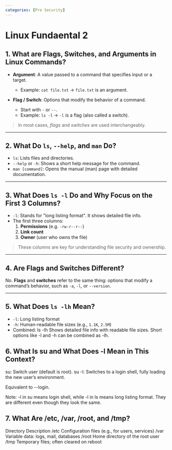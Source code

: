 ```yaml
---
categories: [Pre Security]
---
```


# Linux Fundaental 2

## 1. What are Flags, Switches, and Arguments in Linux Commands?

- **Argument**: A value passed to a command that specifies input or a target.
  - Example: `cat file.txt` → `file.txt` is an argument.

- **Flag / Switch**: Options that modify the behavior of a command.
  - Start with `-` or `--`.
  - Example: `ls -l` → `-l` is a flag (also called a switch).

> In most cases, *flags* and *switches* are used interchangeably.

---

## 2. What Do `ls`, `--help`, and `man` Do?

- `ls`: Lists files and directories.
- `--help` or `-h`: Shows a short help message for the command.
- `man [command]`: Opens the manual (man) page with detailed documentation.

---

## 3. What Does `ls -l` Do and Why Focus on the First 3 Columns?

- `-l`: Stands for "long listing format". It shows detailed file info.
- The first three columns:
  1. **Permissions** (e.g. `-rw-r--r--`)
  2. **Link count**
  3. **Owner** (user who owns the file)

> These columns are key for understanding file security and ownership.

---

## 4. Are Flags and Switches Different?

No. **Flags** and **switches** refer to the same thing: options that modify a command’s behavior, such as `-a`, `-l`, or `--version`.

---

## 5. What Does `ls -lh` Mean?

- `-l`: Long listing format
- `-h`: Human-readable file sizes (e.g., `1.1K`, `2.5M`)
- Combined:
  ls -lh
Shows detailed file info with readable file sizes.
Short options like -l and -h can be combined as -lh.

## 6. What Is su and What Does -l Mean in This Context?

su: Switch user (default is root).
su -l: Switches to a login shell, fully loading the new user’s environment.

Equivalent to --login.

Note: -l in su means login shell, while -l in ls means long listing format. They are different even though they look the same.

## 7. What Are /etc, /var, /root, and /tmp?
Directory	Description
/etc	Configuration files (e.g., for users, services)
/var	Variable data: logs, mail, databases
/root	Home directory of the root user
/tmp	Temporary files; often cleared on reboot

